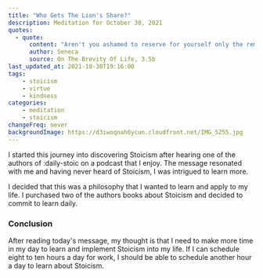 ```yaml
---
title: "Who Gets The Lion's Share?"
description: Meditation for October 30, 2021
quotes: 
  - quote:
      content: "Aren't you ashamed to reserve for yourself only the remnants of your life and to dedicate to wisdom only that time can't be directed to business?"
      author: Seneca
      source: On The Brevity Of Life, 3.5b
last_updated_at: 2021-10-30T19:16:00
tags:
    - stoicism
    - virtue
    - kindness
categories:
    - meditation
    - stoicism
changeFreq: never
backgroundImage: https://d3iwoqnah6ycun.cloudfront.net/IMG_5255.jpg
---
```


I started this journey into discovering Stoicism after hearing one of the authors of :daily-stoic on a podcast that 
I enjoy. The message resonated with me and having never heard of Stoicism, I was intrigued to learn more.

I decided that this was a philosophy that I wanted to learn and apply to my life. I purchased two of the authors books
about Stoicism and decided to commit to learn daily.

### Conclusion

After reading today's message, my thought is that I need to make more time in my day to learn and implement Stoicism 
into my life. If I can schedule eight to ten hours a day for work, I should be able to schedule another hour a day to 
learn about Stoicism.  
